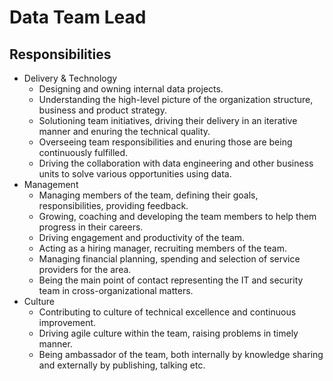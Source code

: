 # Data Team Lead

## Responsibilities

- Delivery & Technology
  - Designing and owning internal data projects.
  - Understanding the high-level picture of the organization structure, business and product strategy.
  - Solutioning team initiatives, driving their delivery in an iterative manner and enuring the technical quality.
  - Overseeing team responsibilities and enuring those are being continuously fulfilled.
  - Driving the collaboration with data engineering and other business units to solve various opportunities using data.
- Management
  - Managing members of the team, defining their goals, responsibilities, providing feedback.
  - Growing, coaching and developing the team members to help them progress in their careers.
  - Driving engagement and productivity of the team.
  - Acting as a hiring manager, recruiting members of the team.
  - Managing financial planning, spending and selection of service providers for the area.
  - Being the main point of contact representing the IT and security team in cross-organizational matters.
- Culture
  - Contributing to culture of technical excellence and continuous improvement.
  - Driving agile culture within the team, raising problems in timely manner.
  - Being ambassador of the team, both internally by knowledge sharing and externally by publishing, talking etc.
